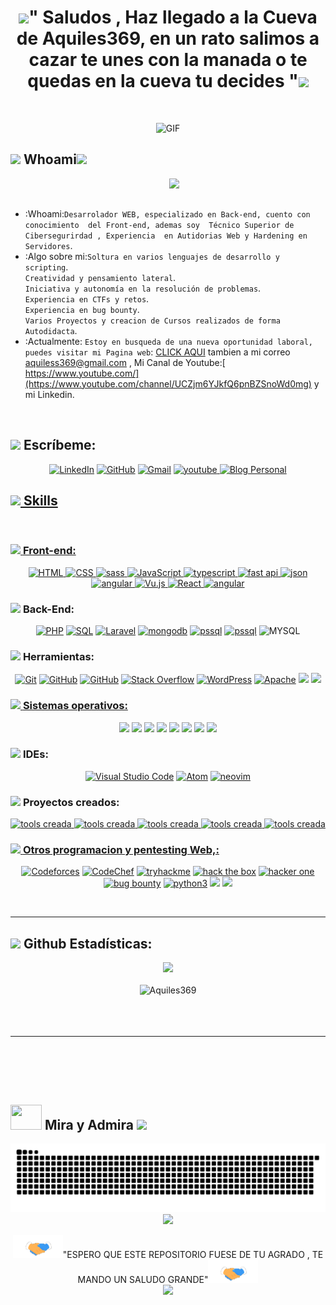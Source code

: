 <h1 align="center"><img height="40" src="https://media.giphy.com/media/MBOrIDjqIfIgQycbvS/giphy.gif?cid=790b76116h2bhy98134wfc198wbmnpqk4v8klubts7mk9pud&ep=v1_stickers_search&rid=giphy.gif&ct=s">" Saludos , Haz llegado a la Cueva de Aquiles369, en un rato salimos a cazar te unes con la manada o te quedas en la cueva tu decides "<img height="35" src="https://media.giphy.com/media/MBOrIDjqIfIgQycbvS/giphy.gif?cid=790b76116h2bhy98134wfc198wbmnpqk4v8klubts7mk9pud&ep=v1_stickers_search&rid=giphy.gif&ct=s"></h1>

<br>

<p align="center">
 <img  height="470rem" alt="GIF" src="https://github.com/user-attachments/assets/59f924c4-7caf-4232-8592-8affffcc8371"/>
</p>

	
## <picture> <img src ="https://media.giphy.com/media/v1.Y2lkPTc5MGI3NjExNmgyYmh5OTgxMzR3ZmMxOTh3Ym1ucHFrNHY4a2x1YnRzN21rOXB1ZCZlcD12MV9zdGlja2Vyc19zZWFyY2gmY3Q9cw/13uNz6hqdlwxwc/giphy.gif" width="50px"> </picture>Whoami<img src ="https://media.giphy.com/media/v1.Y2lkPTc5MGI3NjExNmgyYmh5OTgxMzR3ZmMxOTh3Ym1ucHFrNHY4a2x1YnRzN21rOXB1ZCZlcD12MV9zdGlja2Vyc19zZWFyY2gmY3Q9cw/13uNz6hqdlwxwc/giphy.gif" width="50px">

<picture> <img align="right" src="https://github.com/7oSkaaa/7oSkaaa/blob/main/Images/Right_Side.gif?raw=true" width = 250px></picture>
<br><br>

- :Whoami:`Desarrolador WEB, especializado en Back-end, cuento con conocimiento  del Front-end, ademas soy  Técnico Superior de Cibersegurirdad , Experiencia  en Autidorias Web y Hardening en Servidores`.
- :Algo sobre mi:`Soltura en varios lenguajes de desarrollo y scripting`.<br>
  `Creatividad y pensamiento lateral`.<br>
  `Iniciativa y autonomía en la resolución de problemas`.<br>
  `Experiencia en CTFs y retos`.<br>
  `Experiencia en bug bounty`.<br>
  `Varios Proyectos y creacion de Cursos realizados de forma Autodidacta`.<br>
- :Actualmente: `Estoy en busqueda de una nueva oportunidad laboral, puedes visitar mi Pagina web`: [CLICK AQUI](https://aquiles-1.gitbook.io/aquiles/readme/todos-los-modulos) tambien a mi correo aquiless369@gmail.com , Mi Canal de Youtube:[ https://www.youtube.com/](https://www.youtube.com/channel/UCZjm6YJkfQ6pnBZSnoWd0mg) y mi Linkedin.
<br>


## <picture> <img src="https://media.giphy.com/media/6GEXBe7Nsde0GTLRbd/giphy.gif?cid=ecf05e47gnr4osrrx5d704w1zujl9k8o5wr7q7ufbvhi9oyw&ep=v1_stickers_search&rid=giphy.gif&ct=s" width ="50" > </picture> Escríbeme:
<p align="center">
	<a href="https://www.linkedin.com/in/Aquiles369/"><img src="https://img.shields.io/badge/linkedin-%230A66C2.svg?style=plastic&logo=linkedin&logoColor=white" alt="LinkedIn"/></a>
	<a href="https://github.com/Aquiles369"><img src="https://img.shields.io/badge/github-%23181717.svg?style=plastic&logo=github&logoColor=white" alt="GitHub"/></a>
 <a href="aquiless369@gmail.com"><img img src="https://img.shields.io/badge/gmail-%23EA4335.svg?style=plastic&logo=gmail&logoColor=white" alt="Gmail"/></a>
 <a href="https://www.youtube.com/channel/UCZjm6YJkfQ6pnBZSnoWd0mg"><img alt="youtube" src="https://img.shields.io/badge/youtube-ff4500?logo=youtube&logoColor=#0000ff&style=flat">
 <a href="https://aquiles-1.gitbook.io/aquiles/readme/todos-los-modulos"><img alt="Blog Personal" src="https://img.shields.io/badge/Mi%20Pagina%20Web-yelow">

  

	
</p>


## <img src="https://media2.giphy.com/media/QssGEmpkyEOhBCb7e1/giphy.gif?cid=ecf05e47a0n3gi1bfqntqmob8g9aid1oyj2wr3ds3mg700bl&rid=giphy.gif" width ="25"> Skills

<br>
 
### <picture> <img src = "https://media.giphy.com/media/f7omQNmgiyjj5sffvZ/giphy.gif?cid=790b7611nwph2rn2dqk1qste06iwfgginyl94pkz857fzs95&ep=v1_stickers_search&rid=giphy.gif&ct=s" width = 50px>  </picture> Front-end:
<p align="center"> 
  <a href="https://www.w3.org/html/" target="_blank"> 
   <img alt="HTML" src="https://img.shields.io/badge/HTML5%20-%23E34F26.svg?style=plastic&logo=html5&logoColor=white">
  </a>   
  <a href="https://www.w3schools.com/css/" target="_blank">
    <img alt="CSS" src="https://img.shields.io/badge/CSS3-1572B6?logo=css3&logoColor=fff&style=flat">
  </a> 
 <a href="https://www.w3schools.com/css/" target="_blank">
    <img alt="sass" src="https://img.shields.io/badge/Sass-E34F26?logo=Sass&logoColor=fff&style=flat">
  </a> 
  <a href="https://developer.mozilla.org/en-US/docs/Web/JavaScript" target="_blank"> 
     <img alt="JavaScript" src="https://img.shields.io/badge/JavaScript%20-%23F7DF1E.svg?style=plastic&logo=javascript&logoColor=black">
   </a>
	<a href="https://www.w3schools.com/css/" target="_blank">
    <img alt="typescript" src="https://img.shields.io/badge/typescript-800000?logo=typescript&logoColor=#0000ff&style=flat">
  </a> 	
<a href="https://www.sql.com/" target="_blank"> 
    <img alt="fast api" src="https://img.shields.io/badge/fastapi-483d8b?logo=fastapi&logoColor=#0000ff&style=flat">
  </a> 
	<a href="https://www.w3schools.com/css/" target="_blank">
    <img alt="json" src="https://img.shields.io/badge/json-800000?logo=json&logoColor=#0000ff&style=flat">
  </a> 	
	<a href="https://developer.mozilla.org/en-US/docs/Web/JavaScript" target="_blank"> 
     <img alt="angular" src="https://img.shields.io/badge/angular-708090?logo=angular&logoColor=#0000ff&style=flat">
   </a>
<a href="https://developer.mozilla.org/en-US/docs/Web/JavaScript" target="_blank"> 
     <img alt="Vu.js" src="https://img.shields.io/badge/Vue.js-c71585?logo=Vue.js&logoColor=#0000ff&style=flat">
   </a>
 <a href="https://www.python.org" target="_blank">
    <img alt="React" src="https://img.shields.io/badge/react-%2361DAFB.svg?style=plastic&logo=React&logoColor=black">
  </a>
	<a href="https://developer.mozilla.org/en-US/docs/Web/JavaScript" target="_blank"> 
     <img alt="angular" src="https://img.shields.io/badge/Normalize.css-00ced1?logo=Normalize.css&logoColor=#0000ff&style=flat">
   </a>
</p>

 ### <picture> <img src = "https://media.giphy.com/media/kXixecGzl2gBlpO4SQ/giphy.gif?cid=ecf05e477snyksk2dlgeyjc8956rzpan4tnh3tvu0ecyd684&ep=v1_stickers_search&rid=giphy.gif&ct=s" width = 50px>  </picture> Back-End:
 <p align="center">
	<a href="https://www.php.net/"><img alt="PHP" src="https://img.shields.io/badge/PHP-14354C.svg?logo=php&logoColor=white&color=mediumpurple"></a>
 	<a href="https://www.mysql.com/"><img alt="SQL" src="https://custom-icon-badges.herokuapp.com/badge/SQL-025E8C.svg?logo=database&logoColor=white"></a>
  	<a href="https://laravel.com/"><img alt="Laravel" src="https://img.shields.io/badge/Laravel-14354C.svg?logo=laravel&logoColor=black&color=orangered"></a>
        <a href="https://mongodb.com/"><img alt="mongodb" src="https://img.shields.io/badge/mongodb-ff00ff?logo=mongodb&logoColor=#ff00ff&style=flat"></a>
        <a href="https://laravel.com/"><img alt="pssql" src="https://img.shields.io/badge/PostgreSQL-ffff00?logo=PostgreSQL&logoColor=#0000ff&style=flat"></a>
        <a href="https://laravel.com/"><img alt="pssql" src="https://img.shields.io/badge/symfony-1e90ff?logo=symfony&logoColor=#0000ff&style=flat"></a>
    <img alt="MYSQL" src="http://img.shields.io/badge/-Mysql-white?style=flat-square&logo=mysql"></a> 	


   
   

 
 </p>

 ### <picture> <img src = "https://media.giphy.com/media/USsjB3PDaBmFMTVXmp/giphy.gif?cid=ecf05e47knf19rhgopqtcj33ewbk5qis3qjlyepl1ddu43q2&ep=v1_stickers_search&rid=giphy.gif&ct=s" width = 50px>  </picture> Herramientas:
 
<p align="center">
     <a href="#"><img alt="Git" src="https://img.shields.io/badge/Git%20-%23F05033.svg?style=plastic&logo=git&logoColor=white"></a>
     <a href="#"><img alt="GitHub" src="https://img.shields.io/badge/gitlab-00008b?logo=gitlab&logoColor=#0000ff&style=flat"></a>
     <a href="https://github.com/Aquiles369"><img src="https://img.shields.io/badge/github-%23181717.svg?style=plastic&logo=github&logoColor=white" alt="GitHub"/></a>
     <a href="#"><img alt="Stack Overflow" src="https://img.shields.io/badge/-Stack%20Overflow-FE7A16?style=plastic&logo=stack-overflow&logoColor=white"></a>
     <a href="#"><img alt="WordPress" src="https://img.shields.io/badge/WordPress-21759B?logo=wordpress&logoColor=fff&style=flat"></a>
     <a href="#"><img alt="Apache" src="https://img.shields.io/badge/apache-cd5c5c?logo=apache&logoColor=#0000ff&style=flat"></a>
     <a href="#"><img src="https://img.shields.io/badge/burpsuite-faebd7?logo=burpsuite&logoColor=#0000ff&style=flat" /></a>
     <a href="#"><img src="https://img.shields.io/badge/Docker-dc143c?logo=Docker&logoColor=#FF5733&style=flat"></a>
     <a href="https://www.w3schools.com/css/" target="_blank">	


         





</p>


 ### <picture> <img src = "https://github.com/7oSkaaa/7oSkaaa/blob/main/Images/OS.gif?raw=true" width = 50px>  </picture> Sistemas operativos:
 
<p align="center">
    <a href="#"><img src="https://img.shields.io/badge/Linux-FCC624?style=plastic&logo=linux&logoColor=black"></a>
    <a href="#"><img src="https://img.shields.io/badge/Ubuntu-E95420?style=plastic&logo=ubuntu&logoColor=white"></a>
    <a href="#"><img src="https://img.shields.io/badge/Windows-0078D6?style=plastic&logo=windows&logoColor=white"></a>
    <a href="#"><img src="https://img.shields.io/badge/Arch%20Linux-1793D1?logo=archlinux&logoColor=fff&style=flat" /></a>
    <a href="#"><img src="https://img.shields.io/badge/manjaro-%2335BF5C.svg?&style=plastic&logo=manjaro&logoColor=white" /></a>
    <a href="#"><img src="https://img.shields.io/badge/Kali%20Linux-%23181717.svg?style=plastic&logo=Kali%20Linux&logoColor=blue" /></a>
    <a href="#"><img src="https://img.shields.io/badge/debian-20b2aa?logo=debian&logoColor=#0000ff&style=flat" /></a>
    <a href="#"><img src="https://img.shields.io/badge/linuxmint-e0ffff?logo=linuxmint&logoColor=#0000ff&style=flat"></a>
    <a href="https://img.shields.io/badge/GNU%20Bash-4EAA25?logo=gnubash&logoColor=fff&style=flat"></a>



</p>

 ### <picture> <img src = "https://media.giphy.com/media/t2PKZeyIhsMCHqvAt4/giphy.gif?cid=ecf05e47pxutubrdawgdx04ijl2rkpgqdm7qgra8gtmsqxt8&ep=v1_gifs_related&rid=giphy.gif&ct=s" width = 50px>  </picture> IDEs:
 
<p align="center">
    <a href="#"><img alt="Visual Studio Code" src="https://img.shields.io/badge/Visual%20Studio%20Code-0078d7.svg?style=plastic&logo=visual-studio-code&logoColor=white"></a>
    <a href="#"><img alt="Atom" src="https://img.shields.io/badge/atom-%2366595C.svg?&style=plastic&logo=atom&logoColor=white" /></a>
        <a href="#"><img alt="neovim" src="https://img.shields.io/badge/neovim-f0ffff?logo=neovim&logoColor=#0000ff&style=flat" /></a>


 
 ### <picture> <img src = "https://media.giphy.com/media/YRMb6dd7zprS00JdGZ/giphy.gif?cid=790b7611ulp5z0z3f36wf01xw5lyuq336yd8iln1f01aoxdv&ep=v1_stickers_search&rid=giphy.gif&ct=s" width = 50px>  </picture> Proyectos creados:
 <p align="center">
 	 <a href="https://github.com/Aquiles369/FLDSMDFR"><img alt="tools creada" src="https://img.shields.io/badge/FLDSMDFR-ff4500?logo=FLDSMDFR&logoColor=#0000ff&style=flat"> 
   	<a href="https://github.com/Aquiles369/Bug_Bounty_IA_ari"><img alt="tools creada" src="https://img.shields.io/badge/Bug_Bounty_IA_ari-f70606?logo=Bug_Bounty_IA_ari&logoColor=#f70606&style=flat">
    	<a href="https://github.com/Aquiles369/CIBERSEGURIDAD.TODOS-LOS-PDF"><img alt="tools creada" src="https://img.shields.io/badge/CIBERSEGURIDAD_TODOS_LOS_PDF-0615f7?logo=Bug_Bounty_IA_ari&logoColor=#0615f7&style=flat">
     	<a href="https://github.com/Aquiles369/Cursos-de-Youtube"><img alt="tools creada" src="https://img.shields.io/badge/Cursos_de_Youtube-bd06f7?logo=Bug_Bounty_IA_ari&logoColor=#bd06f7&style=flat">
      	<a href="https://aquiles-1.gitbook.io/aquiles/readme/todos-los-modulos"><img alt="tools creada" src="https://img.shields.io/badge/Blog-ff8000?logo=Blog&logoColor=#ff8000&style=flat">

   
 ### <picture> <img src = "https://media.giphy.com/media/ZJZS4VPcjlZtKwuX5n/giphy.gif?cid=ecf05e477xjywa9mumzmpx8a7wy3r0ywjogc5fmfasmcerp9&ep=v1_stickers_search&rid=giphy.gif&ct=s" width = 50px>  </picture> Otros programacion y pentesting Web,:
 
<p align="center">
    <a href="#"><img alt = "Codeforces" src="https://img.shields.io/badge/codeforces%20-%231F8ACB.svg?style=plastic&logo=codeforces&logoColor=white" /></a>	
    <a href="#"><img alt = "CodeChef" src="https://img.shields.io/badge/codechef-%235B4638.svg?style=plastic&logo=codechef&logoColor=white" /></a>
    <a href="#"><img alt = "tryhackme" src="https://img.shields.io/badge/tryhackme-008000?logo=tryhackme&logoColor=#0000ff&style=flat" /></a>
    <a href="#"><img alt = "hack the box " src="https://img.shields.io/badge/hackthebox-fff8dc?logo=hackthebox&logoColor=#0000ff&style=flat" /></a>
    <a href="#"><img alt = "hacker one " src="https://img.shields.io/badge/hackerone-dc143c?logo=hackerone&logoColor=#0000ff&style=flat" /></a>
    <a href="#"><img alt = "bug bounty " src="https://img.shields.io/badge/Open%20Bug%20Bounty-00008b?logo=Open%20Bug%20Bounty&logoColor=#0000ff&style=flat" /></a>
    <a href="#"><img alt = "python3 " src="https://img.shields.io/badge/python3-dc143c?logo=python3&logoColor=#0000ff&style=flat" /></a>
    <a href="#"><img src="https://img.shields.io/badge/GNU%20Bash-800080?logo=GNU%20Bash&logoColor=#0000ff&style=flat"></a>
    <a href="#"><img src="https://img.shields.io/badge/hardening_Servidores-dc143c?logo=hardening_Servidores&logoColor=#FF5733&style=flat"></a>
   

 



</p>
</p>

<br> 

---

## <picture> <img src = "https://github.com/7oSkaaa/7oSkaaa/blob/main/Images/Statistics.gif?raw=true" width = 50px>  </picture> Github Estadísticas:
<div align="center">
<a href="https://github.com/Aquiles369/">
  <img src="https://github-readme-stats.vercel.app/api?username=Aquiles369&include_all_commits=true&count_private=true&show_icons=true&line_height=20&title_color=7A7ADB&icon_color=2234AE&text_color=D3D3D3&bg_color=0,000000,130F40" width="450"/> 
</a></br></br>

 <img src="https://github-readme-stats.vercel.app/api/top-langs?username=Aquiles369&show_icons=true&locale=en&layout=compact&line_height=20&title_color=7A7ADB&icon_color=2234AE&text_color=D3D3D3&bg_color=0,000000,130F40" width="375"  alt="Aquiles369"/>
</div>

<br>
<br>
<br>

-----

<br>




</br></br>
	
## <img height="40" src="https://media.giphy.com/media/6GEXBe7Nsde0GTLRbd/giphy.gif?cid=ecf05e47gnr4osrrx5d704w1zujl9k8o5wr7q7ufbvhi9oyw&ep=v1_stickers_search&rid=giphy.gif&ct=s" width ="50"> Mira y Admira <img height="50" src="https://media.giphy.com/media/6GEXBe7Nsde0GTLRbd/giphy.gif?cid=ecf05e47gnr4osrrx5d704w1zujl9k8o5wr7q7ufbvhi9oyw&ep=v1_stickers_search&rid=giphy.gif&ct=s">
	
<p align = "center">
	<img src = "https://github.com/7oSkaaa/7oSkaaa/blob/output/github-contribution-grid-snake.svg?" alt = "Snake Game"/>
	<img src="https://user-images.githubusercontent.com/73097560/115834477-dbab4500-a447-11eb-908a-139a6edaec5c.gif"> 
</p>
<p align="center">
<img src="https://github.com/0xAbdulKhalid/0xAbdulKhalid/raw/main/assets/mdImages/handshake.gif" width ="80">"ESPERO QUE ESTE REPOSITORIO  FUESE DE TU AGRADO , TE MANDO UN SALUDO GRANDE"<img src="https://github.com/0xAbdulKhalid/0xAbdulKhalid/raw/main/assets/mdImages/handshake.gif" width ="80">
	<br>
	<img src="https://user-images.githubusercontent.com/73097560/115834477-dbab4500-a447-11eb-908a-139a6edaec5c.gif"> 
</p>
